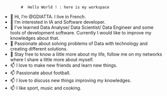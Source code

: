             #  Hello World ! : here is my workspace
            
- 👋 Hi, I’m @GDIATTA. I live in French.
- 👀 I’m interested in IA and Software developer.
- 🌱 I've learned Data Analyse/ Data Scientist/ Data Engineer and some tools of development software. Currently I would like to improve my knowledges about that.
- 🌱 Passionate about solving problems of Data with technology and creating different solutions.
- 💞️ Stay free to know a liitle more about my life, follow me on
           my networks where I share a little more about myself.
- 📫  I love to make new friends and learn new things.
- 📫  Passionate about football.
- 📫  I love to discuss new things improving my knowledges.
- 📫  I like sport, music and cooking.

<!---
GDIATTA/GDIATTA is a ✨ special ✨ repository because its `README.md` (this file) appears on your GitHub profile.
You can click the Preview link to take a look at your changes.
--->
